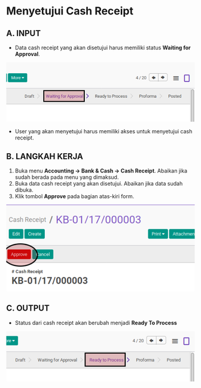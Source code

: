 # Menyetujui Cash Receipt

## A. INPUT

* Data cash receipt yang akan disetujui harus memiliki status **Waiting for Approval**.

![](../../img/cash-receipt/status-waiting-for-approval.png)

* User yang akan menyetujui harus memiliki akses untuk menyetujui cash receipt.

## B. LANGKAH KERJA

1. Buka menu **Accounting -> Bank & Cash -> Cash Receipt**. Abaikan jika sudah berada
pada menu yang dimaksud.
2. Buka data cash receipt yang akan disetujui. Abaikan jika data sudah dibuka.
3. Klik tombol **Approve** pada bagian atas-kiri form.

![](../../img/cash-receipt/tombol-approve.png)

## C. OUTPUT

* Status dari cash receipt akan berubah menjadi **Ready To Process**

![](../../img/cash-receipt/status-ready-to-process.png)

